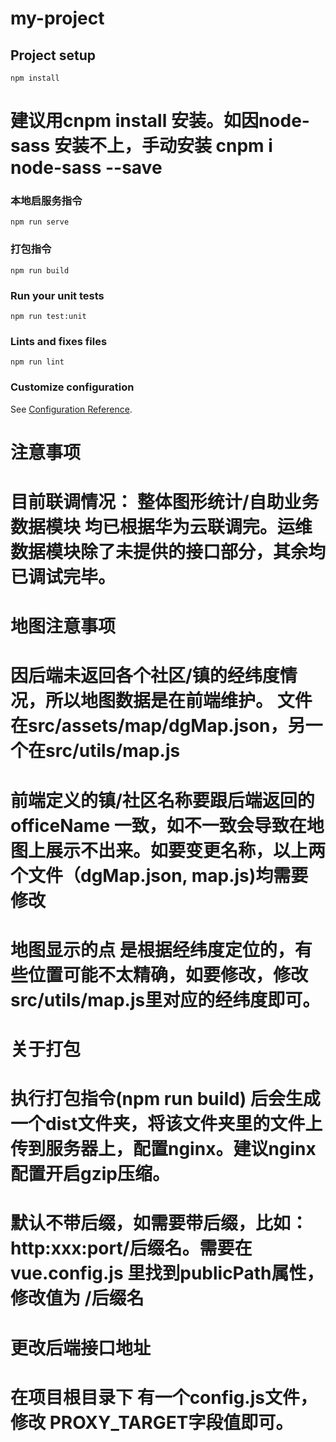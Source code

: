 # my-project

## Project setup
```
npm install
```
# 建议用cnpm install 安装。如因node-sass 安装不上，手动安装 cnpm i node-sass --save
### 本地启服务指令
```
npm run serve
```

### 打包指令
```
npm run build
```

### Run your unit tests
```
npm run test:unit
```

### Lints and fixes files
```
npm run lint
```

### Customize configuration
See [Configuration Reference](https://cli.vuejs.org/config/).

# 注意事项
# 目前联调情况： 整体图形统计/自助业务数据模块 均已根据华为云联调完。运维数据模块除了未提供的接口部分，其余均已调试完毕。

#  地图注意事项
#  因后端未返回各个社区/镇的经纬度情况，所以地图数据是在前端维护。 文件在src/assets/map/dgMap.json，另一个在src/utils/map.js
#  前端定义的镇/社区名称要跟后端返回的officeName 一致，如不一致会导致在地图上展示不出来。如要变更名称，以上两个文件（dgMap.json, map.js)均需要修改
#  地图显示的点 是根据经纬度定位的，有些位置可能不太精确，如要修改，修改src/utils/map.js里对应的经纬度即可。

#  关于打包
#  执行打包指令(npm run build) 后会生成一个dist文件夹，将该文件夹里的文件上传到服务器上，配置nginx。建议nginx配置开启gzip压缩。
#  默认不带后缀，如需要带后缀，比如： http:xxx:port/后缀名。需要在vue.config.js 里找到publicPath属性，修改值为 /后缀名

#  更改后端接口地址
#  在项目根目录下 有一个config.js文件，修改 PROXY_TARGET字段值即可。
